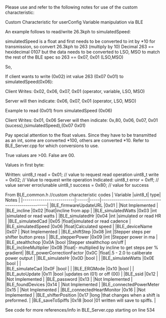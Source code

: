 Please use and refer to the following notes for use of the custom characteristic:

Custom Characteristic for userConfig Variable manipulation via BLE

An example follows to read/write 26.3kph to simulatedSpeed:

simulatedSpeed is a float and first needs to be converted to int by *10 for transmission, so convert 26.3kph to 263 (multiply by 10)
Decimal 263 == hexidecimal 0107 but the data needs to be converted to LSO, MSO to match the rest of the BLE spec so 263 == 0x07, 0x01 (LSO,MSO)

So,

If client wants to write (0x02) int value 263 (0x07 0x01) to simulatedSpeed(0x06):

Client Writes:
0x02, 0x06, 0x07, 0x01
(operator, variable, LSO, MSO)

Server will then indicate:
0x06, 0x07, 0x01
(operator, LSO, MSO)

Example to read (0x01) from simulatedSpeed (0x06)

Client Writes:
0x01, 0x06
Server will then indicate:
0x,80, 0x06, 0x07, 0x01 (sucess),(simulatedSpeed),(0x07 0x01)

Pay special attention to the float values. Since they have to be transmitted as an int, some are converted *100, others are converted *10.
Refer to BLE_Server.cpp for which conversions to use.

True values are >00. False are 00.

Values in first byte:

Written:
  uint8_t read        = 0x01;  // value to request read operation
  uint8_t write       = 0x02;  // Value to request write operation
Indicated:
  uint8_t error       = 0xff;  // value server error/unable
  uint8_t success     = 0x80;  // value for success

From BLE_common.h
//custom characteristic codes
| Variable                 |uint8_t| type| Notes                                             |
|--------------------------|:-----:|-----|---------------------------------------------------|
|BLE_firmwareUpdateURL     |0x01   |     |Not Implemented                                    |
|BLE_incline               |0x02   |float|incline from app                                   |
|BLE_simulatedWatts        |0x03   |int  |simulated or read watts                            |
|BLE_simulatedHr           |0x04   |int  |simulated or read HR                               |
|BLE_simulatedCad          |0x05   |float|simulated or read cadence                          |
|BLE_simulatedSpeed        |0x06   |float|Calculated speed                                   |
|BLE_deviceName            |0x07   |     |Not Implemented                                    |
|BLE_shiftStep             |0x08   |int  |Stepper steps per shifter button press             |
|BLE_stepperPower          |0x09   |int  |Stepper power in ma                                |
|BLE_stealthchop           |0x0A   |bool |Stepper stealthchop on/off                         |
|BLE_inclineMultiplier     |0x0B   |float|- multiplied by incline to get steps per % gradient|
|BLE_powerCorrectionFactor |0x0C   |float|.5 - 2.0 to caliberate power output                |
|BLE_simulateHr            |0x0D   |bool |                                                   |
|BLE_simulateWatts         |0x0E   |bool |                                                   |    
|BLE_simulateCad           |0x0F   |bool |                                                   |
|BLE_ERGMode               |0x10   |bool |                                                   |
|BLE_autoUpdate            |0x11   |bool |updates on (01) or off (00)                        |
|BLE_ssid                  |0x12   |     |Not Implemented                                    |
|BLE_password              |0x13   |     |Not Implemented                                    |
|BLE_foundDevices          |0x14   |     |Not Implemented                                    |
|BLE_connectedPowerMeter   |0x15   |     |Not Implemented                                    |
|BLE_connectedHeartMonitor |0x16   |     |Not Implemented                                    |
|BLE_shifterPosition       |0x17   |long |that changes when a shift is preformed.            |
|BLE_saveToSpiffs          |0x18   |bool |01 written will save to spiffs.                    |

 See code for more references/info in BLE_Server.cpp starting on line 534